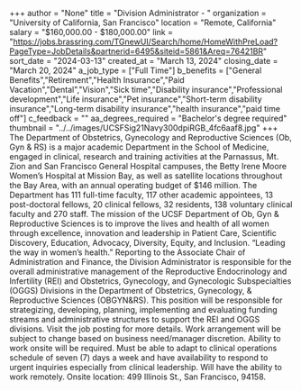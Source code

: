 +++
author = "None"
title = "Division Administrator - "
organization = "University of California, San Francisco"
location = "Remote, California"
salary = "$160,000.00 - $180,000.00"
link = "https://jobs.brassring.com/TGnewUI/Search/home/HomeWithPreLoad?PageType=JobDetails&partnerid=6495&siteid=5861&Areq=76421BR"
sort_date = "2024-03-13"
created_at = "March 13, 2024"
closing_date = "March 20, 2024"
a_job_type = ["Full Time"]
b_benefits = ["General Benefits","Retirement","Health Insurance","Paid Vacation","Dental","Vision","Sick time","Disability insurance","Professional development","Life insurance","Pet insurance","Short-term disability insurance","Long-term disability insurance","health insurance","paid time off"]
c_feedback = ""
aa_degrees_required = "Bachelor's degree required"
thumbnail = "../../images/UCSFSig21Navy300dpiRGB_4fc6aaf8.jpg"
+++
The Department of Obstetrics, Gynecology and Reproductive Sciences (Ob, Gyn & RS) is a major academic Department in the School of Medicine, engaged in clinical, research and training activities at the Parnassus, Mt. Zion and San Francisco General Hospital campuses, the Betty Irene Moore Women’s Hospital at Mission Bay, as well as satellite locations throughout the Bay Area, with an annual operating budget of $146 million. The Department has 111 full-time faculty, 117 other academic appointees, 13 post-doctoral fellows, 20 clinical fellows, 32 residents, 138 voluntary clinical faculty and 270 staff. The mission of the UCSF Department of Ob, Gyn & Reproductive Sciences is to improve the lives and health of all women through excellence, innovation and leadership in Patient Care, Scientific Discovery, Education, Advocacy, Diversity, Equity, and Inclusion. “Leading the way in women’s health.”  Reporting to the Associate Chair of Administration and Finance, the Division Administrator is responsible for the overall administrative management of the Reproductive Endocrinology and Infertility (REI) and Obstetrics, Gynecology, and Gynecologic Subspecialties (OGGS) Divisions in the Department of Obstetrics, Gynecology, & Reproductive Sciences (OBGYN&RS). This position will be responsible for strategizing, developing, planning, implementing and evaluating funding streams and administrative structures to support the REI and OGGS divisions. Visit the job posting for more details. Work arrangement will be subject to change based on business need/manager discretion. Ability to work onsite will be required. Must be able to adapt to clinical operations schedule of seven (7) days a week and have availability to respond to urgent inquiries especially from clinical leadership. Will have the ability to work remotely. Onsite location: 499 Illinois St., San Francisco, 94158. 